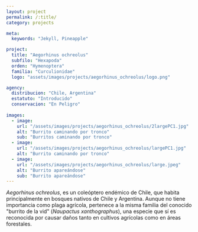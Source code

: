 ```yaml
---
layout: project
permalink: /:title/
category: projects

meta:
  keywords: "Jekyll, Pineapple"

project:
  title: "Aegorhinus ochreolus"
  subfilo: "Hexapoda"
  orden: "Hymenoptera"
  familia: "Curculionidae"
  logo: "assets/images/projects/aegorhinus_ochreolus/logo.png"

agency:
  distribucion: "Chile, Argentina"
  estatuto: "Introducido"
  conservacion: "En Peligro"
  
images:
  - image:
    url: "/assets/images/projects/aegorhinus_ochreolus/2largePC1.jpg"
    alt: "Burrito caminando por tronco"
    sub: "Burritos caminando por tronco"
  - image:
    url: "/assets/images/projects/aegorhinus_ochreolus/largePC1.jpg"
    alt: "Burrito caminando por tronco"
  - image:
    url: "/assets/images/projects/aegorhinus_ochreolus/large.jpeg"
    alt: "Burrito apareándose"
    sub: "Burrito apareándose"
---
```

<p><i>Aegorhinus ochreolus</i>, es un coleóptero endémico de Chile, que habita principalmente en bosques nativos de Chile y Argentina. Aunque no tiene importancia como plaga agrícola, pertenece a la misma familia del conocido "burrito de la vid" (<i>Naupactus xanthographus</i>), una especie que sí es reconocida por causar daños tanto en cultivos agrícolas como en áreas forestales.</p>
